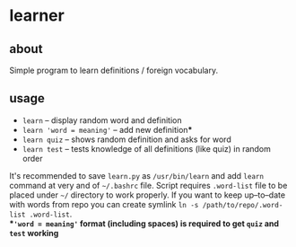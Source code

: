 # learner
## about
Simple program to learn definitions / foreign vocabulary.

## usage
- `learn` – display random word and definition
- `learn 'word = meaning'` – add new definition<b>*</b>
- `learn quiz` – shows random definition and asks for word
- `learn test` – tests knowledge of all definitions (like quiz) in random order

It's recommended to save `learn.py` as `/usr/bin/learn` and add `learn` command at very and of `~/.bashrc` file. Script requires `.word-list` file to be placed under `~/` directory to work properly. If you want to keep up–to–date with words from repo you can create symlink `ln -s /path/to/repo/.word-list .word-list`.<br/>
<b>*`'word = meaning'` format (including spaces) is required to get `quiz` and `test` working</b>
